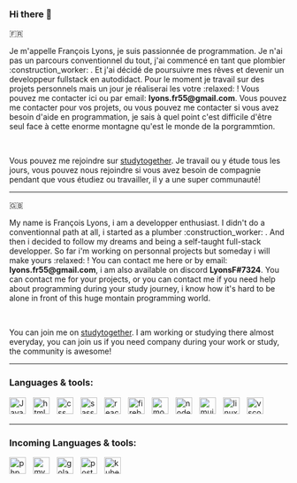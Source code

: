 ### Hi there 👋

:fr:

<p>Je m'appelle François Lyons, je suis passionnée de programmation. Je n'ai pas un parcours conventionnel du tout, j'ai commencé en tant que plombier :construction_worker: . Et j'ai décidé de poursuivre mes rêves et devenir un developpeur fullstack en autodidact. Pour le moment je travail sur des projets personnels mais un jour je réaliserai les votre :relaxed: ! Vous pouvez me contacter ici ou par email: <strong>lyons.fr55@gmail.com</strong>. Vous pouvez me contacter pour vos projets, ou vous pouvez me contacter si vous avez besoin d'aide en programmation, je sais à quel point c'est difficile d'être seul face à cette enorme montagne qu'est le monde de la porgrammtion.</p>
<br />

Vous pouvez me rejoindre sur [studytogether](https://app.studytogether.com/study-stats). Je travail ou y étude tous les jours, vous pouvez nous rejoindre si vous avez besoin de compagnie pendant que vous étudiez ou travailler, il y a une super communauté!

---

:gb:

<p>My name is François Lyons, i am a developper enthusiast. I didn't do a conventionnal path at all, i started as a plumber :construction_worker: . And then i decided to follow my dreams and being a self-taught full-stack developper. So far i'm working on personnal projects but someday i will make yours :relaxed: ! You can contact me here or by email: <strong>lyons.fr55@gmail.com</strong>, i am also available on discord <strong>LyonsF#7324</strong>. You can contact me for your projects, or you can contact me if you need help about programming during your study journey, i know how it's hard to be alone in front of this huge montain programming world.</p>
<br />

You can join me on [studytogether](https://app.studytogether.com/study-stats). I am working or studying there almost everyday, you can join us if you need company during your work or study, the community is awesome!

---

### Languages & tools:

<img align="left" alt="Javascript" width="30px" style="padding-right: 10px;" src="https://cdn.jsdelivr.net/gh/devicons/devicon/icons/javascript/javascript-original.svg" />
<img align="left" alt="html" width="30px" style="padding-right: 10px;" src="https://cdn.jsdelivr.net/gh/devicons/devicon/icons/html5/html5-original.svg" />
<img align="left" alt="css" width="30px" style="padding-right: 10px;" src="https://cdn.jsdelivr.net/gh/devicons/devicon/icons/css3/css3-original.svg" />
<img align="left" alt="sass" width="30px" style="padding-right: 10px;" src="https://cdn.jsdelivr.net/gh/devicons/devicon/icons/sass/sass-original.svg" />
<img align="left" alt="react" width="30px" style="padding-right: 10px;" src="https://cdn.jsdelivr.net/gh/devicons/devicon/icons/react/react-original-wordmark.svg" />
<img align="left" alt="firebase" width="30px" style="padding-right: 10px;" src="https://cdn.jsdelivr.net/gh/devicons/devicon/icons/firebase/firebase-plain.svg" />
<img align="left" alt="mongodb" width="30px" style="padding-right: 10px;" src="https://cdn.jsdelivr.net/gh/devicons/devicon/icons/mongodb/mongodb-plain-wordmark.svg" />
<img align="left" alt="nodejs" width="30px" style="padding-right: 10px;" src="https://cdn.jsdelivr.net/gh/devicons/devicon/icons/nodejs/nodejs-original-wordmark.svg" />
<img align="left" alt="mui" width="30px" style="padding-right: 10px;" src="https://cdn.jsdelivr.net/gh/devicons/devicon/icons/materialui/materialui-original.svg" />
<img align="left" alt="linux" width="30px" style="padding-right: 10px;" src="https://cdn.jsdelivr.net/gh/devicons/devicon/icons/linux/linux-original.svg" />
<img align="left" alt="vscode" width="30px" style="padding-right: 10px;" src="https://cdn.jsdelivr.net/gh/devicons/devicon/icons/vscode/vscode-original.svg" />

<br />
<br />

---

### Incoming Languages & tools:

<img align="left" alt="php" width="30px" style="padding-right: 10px;" src="https://cdn.jsdelivr.net/gh/devicons/devicon/icons/php/php-original.svg" />
<img align="left" alt="mysql" width="30px" style="padding-right: 10px;" src="https://cdn.jsdelivr.net/gh/devicons/devicon/icons/mysql/mysql-original-wordmark.svg" />
<img align="left" alt="golang" width="30px" style="padding-right: 10px;" src="https://cdn.jsdelivr.net/gh/devicons/devicon/icons/go/go-original.svg" />
<img align="left" alt="postgres" width="30px" style="padding-right: 10px;" src="https://cdn.jsdelivr.net/gh/devicons/devicon/icons/postgresql/postgresql-original-wordmark.svg" />
<img align="left" alt="kubernetes" width="30px" style="padding-right: 10px;" src="https://cdn.jsdelivr.net/gh/devicons/devicon/icons/kubernetes/kubernetes-plain-wordmark.svg" />
